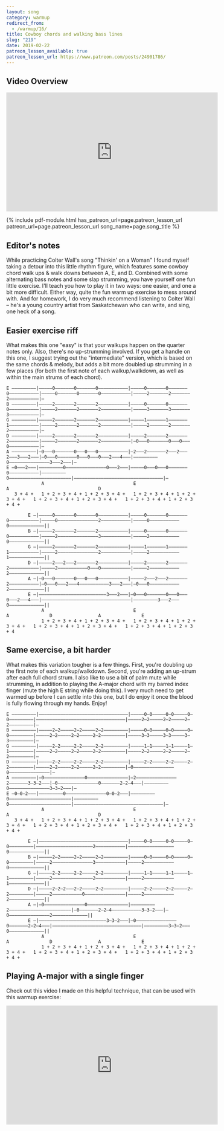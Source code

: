 ```yaml
---
layout: song
category: warmup
redirect_from:
  - /warmup/16/
title: Cowboy chords and walking bass lines
slug: "219"
date: 2019-02-22
patreon_lesson_available: true
patreon_lesson_url: https://www.patreon.com/posts/24901786/
---
```


## Video Overview

<iframe width="560" height="315" src="https://www.youtube.com/embed/8GSHjffgXe0?showinfo=0" frameborder="0" allowfullscreen></iframe>

<!-- Coming soon... -->

{% include pdf-module.html has_patreon_url=page.patreon_lesson_url patreon_url=page.patreon_lesson_url song_name=page.song_title %}

<!-- Coming soon... -->

## Editor's notes

While practicing Colter Wall's song "Thinkin' on a Woman" I found myself taking a detour into this little rhythm figure, which features some cowboy chord walk ups & walk downs between A, E, and D. Combined with some alternating bass notes and some slap strumming, you have yourself one fun little exercise. I'll teach you how to play it in two ways: one easier, and one a bit more difficult. Either way, quite the fun warm up exercise to mess around with. And for homework, I do very much recommend listening to Colter Wall – he's a young country artist from Saskatchewan who can write, and sing, one heck of a song.

## Easier exercise riff

What makes this one "easy" is that your walkups happen on the quarter notes only. Also, there's no up-strumming involved. If you get a handle on this one, I suggest trying out the "intermediate" version, which is based on the same chords & melody, but adds a bit more doubled up strumming in a few places (for both the first note of each walkup/walkdown, as well as within the main strums of each chord).

    E –––––––––|–––––0–––––––0–––––––0–––––––––––|–––––0–––––––0–––––––0–––––––––––|–––––0–––––––0–––––––0–––––––––––|–––––2–––––––2–––––––2–––––––––––|–
    B –––––––––|–––––2–––––––2–––––––2–––––––––––|–––––0–––––––0–––––––0–––––––––––|–––––2–––––––2–––––––2–––––––––––|–––––3–––––––3–––––––3–––––––––––|–
    G –––––––––|–––––2–––––––2–––––––2–––––––––––|–––––1–––––––1–––––––1–––––––––––|–––––2–––––––2–––––––2–––––––––––|–––––2–––––––2–––––––2–––––––––––|–
    D –––––––––|–––––2–––––––2–––––––2–––––––––––|–––––2–––––––2–––––––2–––––––––––|–––––2–––––––2–––––––2–––––––––––|–0–––0–––––––0–––0–––0–––––––––––|–
    A –––––––––|–0–––0–––––––0–––0–––0–––––––––––|–2–––2–––––––2–––2–––2–––3–––2–––|–0–––0–––––––0–––0–––0–––2–––4–––|–––––––––0–––––––––––––––3–––2–––|–
    E –0–––2–––|–––––––––0–––––––––––––––0–––2–––|–––––0–––0–––0–––––––0–––––––––––|–––––––––0–––––––––––––––––––––––|–––––––––––––––––––––––––––––––––|–
                 A                                 E                                 A                                 D
       3 + 4 +   1 + 2 + 3 + 4 + 1 + 2 + 3 + 4 +   1 + 2 + 3 + 4 + 1 + 2 + 3 + 4 +   1 + 2 + 3 + 4 + 1 + 2 + 3 + 4 +   1 + 2 + 3 + 4 + 1 + 2 + 3 + 4 +

            E –|–––––0–––––––0–––––––0–––––––––––|–––––0–––––––0–––––––0–––––––––––|–––––0–––––––––––––––2–––––––––––|–––––0–––––––––––0–––––––––––––||
            B –|–––––2–––––––2–––––––2–––––––––––|–––––0–––––––0–––––––0–––––––––––|–––––2–––––––––––––––3–––––––––––|–––––2–––––––––––0–––––––––––––||
            G –|–––––2–––––––2–––––––2–––––––––––|–––––1–––––––1–––––––1–––––––––––|–––––2–––––––––––––––2–––––––––––|–––––2–––––––––––1–––––––––––––||
            D –|–––––2–––2–––2–––––––2–––––––––––|–––––2–––––––2–––––––2–––––––––––|–––––2–––––––––––0–––0–––––––––––|–––––2–––––––––––2–––––––––––––||
            A –|–0–––0–––––––0–––0–––0–––––––––––|–––––2–––2–––2–––––––2–––––––––––|–0–––0–––2–––4–––––––––––3–––2–––|–0–––0–––––––––––2–––––––––––––||
            E –|–––––––––––––––––––––––––3–––2–––|–0–––0–––––––0–––0–––0–––2–––4–––|–––––––––––––––––––––––––––––––––|–––––––––3–––2–––0–––––––––––––||
                 A                                 E                                 A               D                 A               E
                 1 + 2 + 3 + 4 + 1 + 2 + 3 + 4 +   1 + 2 + 3 + 4 + 1 + 2 + 3 + 4 +   1 + 2 + 3 + 4 + 1 + 2 + 3 + 4 +   1 + 2 + 3 + 4 + 1 + 2 + 3 + 4

## Same exercise, a bit harder

What makes this variation tougher is a few things. First, you're doubling up the first note of each walkup/walkdown. Second, you're adding an up-strum after each full chord strum. I also like to use a bit of palm mute while strumming, in addition to playing the A-major chord with my barred index finger (mute the high E string while doing this). I very  much need to get warmed up before I can settle into this one, but I do enjoy it once the blood is fully flowing through my hands. Enjoy!

    E –––––––––|–––––––––––––––––––––––––––––––––|–––––0–0–––––0–0–––––0–0–––––––––|–––––––––––––––––––––––––––––––––|–––––2–2–––––2–2–––––2–2–––––––––|–
    B –––––––––|–––––2–2–––––2–2–––––2–2–––––––––|–––––0–0–––––0–0–––––0–0–––––––––|–––––2–2–––––2–2–––––2–2–––––––––|–––––3–3–––––3–3–––––3–3–––––––––|–
    G –––––––––|–––––2–2–––––2–2–––––2–2–––––––––|–––––1–1–––––1–1–––––1–1–––––––––|–––––2–2–––––2–2–––––2–2–––––––––|–––––2–2–––––2–2–––––2–2–––––––––|–
    D –––––––––|–––––2–2–––––2–2–––––2–2–––––––––|–––––2–2–––––2–2–––––2–2–––––––––|–––––2–2–––––2–2–––––2–2–––––––––|–0–––––––––––––––0–––––––––––––––|–
    A –––––––––|–0–––––––––––––––0–––––––––––––––|–2–––––––––––––––2–––––––3–3–2–––|–0–––––––––––––––0–––––––2–2–4–––|–––––––––0–––––––––––––––3–3–2–––|–
    E –0–0–2–––|–––––––––0–––––––––––––––0–0–2–––|–––––––––0–––––––––––––––––––––––|–––––––––0–––––––––––––––––––––––|–––––––––––––––––––––––––––––––––|–
                 A                                 E                                 A                                 D
       3 + 4 +   1 + 2 + 3 + 4 + 1 + 2 + 3 + 4 +   1 + 2 + 3 + 4 + 1 + 2 + 3 + 4 +   1 + 2 + 3 + 4 + 1 + 2 + 3 + 4 +   1 + 2 + 3 + 4 + 1 + 2 + 3 + 4 +

            E –|–––––––––––––––––––––––––––––––––|–––––0–0–––––0–0–––––0–0–––––––––|–––––––––––––––––––––2–––––––––––|–––––––––––––––––0–––––––––––––||
            B –|–––––2–2–––––2–2–––––2–2–––––––––|–––––0–0–––––0–0–––––0–0–––––––––|–––––2–––––––––––––––3–––––––––––|–––––2–––––––––––0–––––––––––––||
            G –|–––––2–2–––––2–2–––––2–2–––––––––|–––––1–1–––––1–1–––––1–1–––––––––|–––––2–––––––––––––––2–––––––––––|–––––2–––––––––––1–––––––––––––||
            D –|–––––2–2–2–––2–2–––––2–2–––––––––|–––––2–2–––––2–2–––––2–2–––––––––|–––––2–––––––––––0–––––––––––––––|–––––2–––––––––––2–––––––––––––||
            A –|–0–––––––––––––––0–––––––––––––––|–––––––––2–––––––––––––––––––––––|–0–––––––2–2–4–––––––––––3–3–2–––|–0–––––––––––––––2–––––––––––––||
            E –|–––––––––––––––––––––––––3–3–2–––|–0–––––––––––––––0–––––––2–2–4–––|–––––––––––––––––––––––––––––––––|–––––––––3–3–2–––0–––––––––––––||
                 A                                 E                                 A               D                 A               E
                 1 + 2 + 3 + 4 + 1 + 2 + 3 + 4 +   1 + 2 + 3 + 4 + 1 + 2 + 3 + 4 +   1 + 2 + 3 + 4 + 1 + 2 + 3 + 4 +   1 + 2 + 3 + 4 + 1 + 2 + 3 + 4 +

## Playing A-major with a single finger

Check out this video I made on this helpful technique, that can be used with this warmup exercise:

<iframe width="560" height="315" src="https://www.youtube.com/embed/wUrKhHAT0Fk?showinfo=0" frameborder="0" allowfullscreen></iframe>
